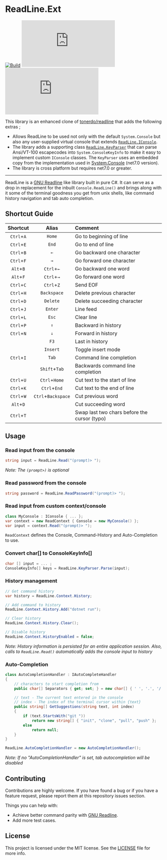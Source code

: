 # ReadLine.Ext

[![Build](https://github.com/rafntor/readline.ext/actions/workflows/build.yml/badge.svg)](https://github.com/rafntor/readline.ext/actions/workflows/build.yml)
[![NuGet](https://img.shields.io/nuget/v/ReadLine.Ext)](https://www.nuget.org/packages/ReadLine.Ext/)
[![License](https://img.shields.io/github/license/rafntor/readline.ext)](LICENSE)

This library is an enhanced clone of [tonerdo/readline](https://github.com/tonerdo/readline) that adds the following extras ;
- Allows ReadLine to be used not only with the default `System.Console` but also any user-supplied virtual console that extends [`ReadLine.IConsole`](./src/ReadLine/Abstractions/IConsole.cs).
- The library adds a supporting class [`ReadLine.KeyParser`](./src/ReadLine/KeyParser.cs) that can parse Ansi/VT-100 escapecodes into `System.ConsoleKeyInfo` to make it easy to implement custom `IConsole` classes. The `KeyParser` uses an embedded copy from the implementation used in [System.Console](https://github.com/dotnet/runtime/tree/main/src/libraries/System.Console/src/System) (net7.0 version).
- The library is cross platform but requires net7.0 or greater.

---


ReadLine is a [GNU Readline](https://en.wikipedia.org/wiki/GNU_Readline) like library built in pure C#. It can serve as a drop in replacement for the inbuilt `Console.ReadLine()` and brings along
with it some of the terminal goodness you get from unix shells, like command history navigation and tab auto completion.

## Shortcut Guide

| Shortcut   |   Alias           | Comment                           |
|:----------:|:-----------------:|:----------------------------------|
| `Ctrl`+`A` | `Home`            | Go to beginning of line           |
| `Ctrl`+`E` | `End`             | Go to end of line                 |
| `Ctrl`+`B` | `←`               | Go backward one character         |
| `Ctrl`+`F` | `→`               | Go forward one character          |
| `Alt`+`B`  | `Ctrl`+`←`        | Go backward one word              |
| `Alt`+`F`  | `Ctrl`+`→`        | Go forward one word               |
| `Ctrl`+`C` | `Ctrl`+`Z`        | Send EOF                          |
| `Ctrl`+`H` | `Backspace`       | Delete previous character         |
| `Ctrl`+`D` | `Delete`          | Delete succeeding character       |
| `Ctrl`+`J` | `Enter`           | Line feed                         |
| `Ctrl`+`L` | `Esc`             | Clear line                        |
| `Ctrl`+`P` | `↑`               | Backward in history               |
| `Ctrl`+`N` | `↓`               | Forward in history                |
|            | `F3`              | Last in history                   |
|            | `Insert`          | Toggle insert mode                |
| `Ctrl`+`I` | `Tab`             | Command line completion           |
|            | `Shift`+`Tab`     | Backwards command line completion |
| `Ctrl`+`U` | `Ctrl`+`Home`     | Cut text to the start of line     |
| `Ctrl`+`K` | `Ctrl`+`End`      | Cut text to the end of line       |
| `Ctrl`+`W` | `Ctrl`+`Backspace`| Cut previous word                 |
| `Alt`+`D`  |                   | Cut succeeding word               |
| `Ctrl`+`T` |                   | Swap last two chars before the cursor (typo) |


## Usage

### Read input from the console

```csharp
string input = ReadLine.Read("(prompt)> ");
```
_Note: The `(prompt>)` is  optional_

### Read password from the console

```csharp
string password = ReadLine.ReadPassword("(prompt)> ");
```

### Read input from custom context/console

```csharp
class MyConsole : IConsole { ... };
var context = new ReadContext { Console = new MyConsole() };
var input = context.Read("(prompt)> ");
```
`ReadContext` defines the Console, Command-History and Auto-Completion to use.

### Convert char[] to ConsoleKeyInfo[]

```csharp
char [] input = ... ;
ConsoleKeyInfo[] keys = ReadLine.KeyParser.Parse(input);
```

### History management

```csharp
// Get command history
var history = ReadLine.Context.History;

// Add command to history
ReadLine.Context.History.Add("dotnet run");

// Clear history
ReadLine.Context.History.Clear();

// Disable history
ReadLine.Context.HistoryEnabled = false;
```

_Note: History information is persisted for an entire application session. Also, calls to `ReadLine.Read()` automatically adds the console input to history_

### Auto-Completion

```csharp
class AutoCompletionHandler : IAutoCompleteHandler
{
    // characters to start completion from
    public char[] Separators { get; set; } = new char[] { ' ', '.', '/' };

    // text - The current text entered in the console
    // index - The index of the terminal cursor within {text}
    public string[] GetSuggestions(string text, int index)
    {
        if (text.StartsWith("git "))
            return new string[] { "init", "clone", "pull", "push" };
        else
            return null;
    }
}

ReadLine.AutoCompletionHandler = new AutoCompletionHandler();
```

_Note: If no "AutoCompletionHandler" is set, tab autocompletion will be disabled_

## Contributing

Contributions are highly welcome. If you have found a bug or if you have a feature request, please report them at this repository issues section.

Things you can help with:
* Achieve better command parity with [GNU Readline](https://en.wikipedia.org/wiki/GNU_Readline).
* Add more test cases.

## License

This project is licensed under the MIT license. See the [LICENSE](LICENSE) file for more info.
